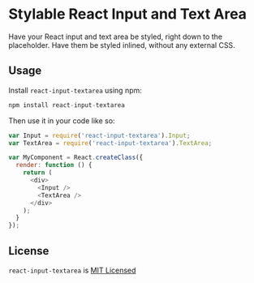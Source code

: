 # Stylable React Input and Text Area

Have your React input and text area be styled, right down to the placeholder. Have them be styled inlined, without any external CSS.

## Usage

Install `react-input-textarea` using npm:

```javascript
npm install react-input-textarea
```

Then use it in your code like so:

```javascript
var Input = require('react-input-textarea').Input;
var TextArea = require('react-input-textarea').TextArea;

var MyComponent = React.createClass({
  render: function () {
    return (
      <div>
        <Input />
        <TextArea />
      </div>
    );
  }
});
```

## License

`react-input-textarea` is [MIT Licensed](https://github.com/shovon/react-input-textarea/blob/master/LICENSE)
